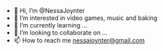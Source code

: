 - 👋 Hi, I’m @NessaJoynter
- 👀 I’m interested in video games, music and baking
- 🌱 I’m currently learning ...
- 💞️ I’m looking to collaborate on ...
- 📫 How to reach me nessajoynter@gmail.com

<!---
NessaJoynter/NessaJoynter is a ✨ special ✨ repository because its `README.md` (this file) appears on your GitHub profile.
You can click the Preview link to take a look at your changes.
--->
